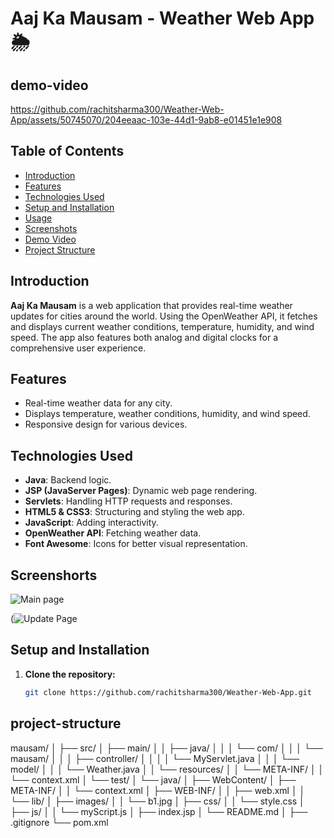 # Aaj Ka Mausam - Weather Web App 🌦️

## demo-video
https://github.com/rachitsharma300/Weather-Web-App/assets/50745070/204eeaac-103e-44d1-9ab8-e01451e1e908




## Table of Contents
- [Introduction](#introduction)
- [Features](#features)
- [Technologies Used](#technologies-used)
- [Setup and Installation](#setup-and-installation)
- [Usage](#usage)
- [Screenshots](#screenshorts)
- [Demo Video](#demo-video)
- [Project Structure](#project-structure)


## Introduction
**Aaj Ka Mausam** is a web application that provides real-time weather updates for cities around the world. Using the OpenWeather API, it fetches and displays current weather conditions, temperature, humidity, and wind speed. The app also features both analog and digital clocks for a comprehensive user experience.

## Features
- Real-time weather data for any city.
- Displays temperature, weather conditions, humidity, and wind speed.
- Responsive design for various devices.


## Technologies Used
- **Java**: Backend logic.
- **JSP (JavaServer Pages)**: Dynamic web page rendering.
- **Servlets**: Handling HTTP requests and responses.
- **HTML5 & CSS3**: Structuring and styling the web app.
- **JavaScript**: Adding interactivity.
- **OpenWeather API**: Fetching weather data.
- **Font Awesome**: Icons for better visual representation.
## Screenshorts
  ![Main page](https://github.com/rachitsharma300/Weather-Web-App/assets/50745070/35b32e03-1483-43b1-8889-d7a64d08db66)

  (![Update Page](https://github.com/rachitsharma300/Weather-Web-App/assets/50745070/e7986605-ec8b-4858-ab00-2e6e8680e5c2)
  



## Setup and Installation
1. **Clone the repository:**
   ```sh
   git clone https://github.com/rachitsharma300/Weather-Web-App.git

## project-structure
mausam/
│
├── src/
│ ├── main/
│ │ ├── java/
│ │ │ └── com/
│ │ │ └── mausam/
│ │ │ ├── controller/
│ │ │ │ └── MyServlet.java
│ │ │ └── model/
│ │ │ └── Weather.java
│ │ └── resources/
│ │ └── META-INF/
│ │ └── context.xml
│ └── test/
│ └── java/
│
├── WebContent/
│ ├── META-INF/
│ │ └── context.xml
│ ├── WEB-INF/
│ │ ├── web.xml
│ │ └── lib/
│ ├── images/
│ │ └── b1.jpg
│ ├── css/
│ │ └── style.css
│ ├── js/
│ │ └── myScript.js
│ ├── index.jsp
│ └── README.md
│
├── .gitignore
└── pom.xml
